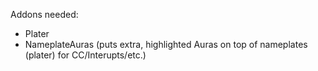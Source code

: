 Addons needed:

- Plater
- NameplateAuras  (puts extra, highlighted Auras on top of nameplates (plater) for CC/Interupts/etc.)

